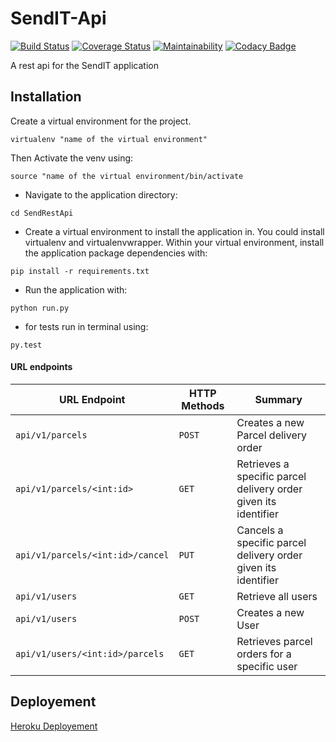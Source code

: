 # SendIT-Api
[![Build Status](https://travis-ci.org/CryceTruly/SendIT-Api.svg?branch=mainapp)](https://travis-ci.org/CryceTruly/SendIT-Api) [![Coverage Status](https://coveralls.io/repos/github/CryceTruly/SendIT-Api/badge.svg?branch=mainapp)](https://coveralls.io/github/CryceTruly/SendIT-Api?branch=mainapp)
[![Maintainability](https://api.codeclimate.com/v1/badges/f84f7744ada502f4799c/maintainability)](https://codeclimate.com/github/CryceTruly/SendIT-Api/maintainability) [![Codacy Badge](https://api.codacy.com/project/badge/Grade/ac47983c1bc5459e9774c9af64f7974d)](https://www.codacy.com/app/CryceTruly/SendIT-Api?utm_source=github.com&amp;utm_medium=referral&amp;utm_content=CryceTruly/SendIT-Api&amp;utm_campaign=Badge_Grade)

A rest api for the SendIT application

## Installation

Create a virtual environment for the project.

```
virtualenv "name of the virtual environment"
```
Then Activate the venv using:
```
source "name of the virtual environment/bin/activate
```

* Navigate to the application directory:

```
cd SendRestApi
```

* Create a virtual environment to install the
application in. You could install virtualenv and virtualenvwrapper.
Within your virtual environment, install the application package dependencies with:

```
pip install -r requirements.txt
```

* Run the application with:

```
python run.py
```
* for tests run in terminal using:

```
py.test
```

#### URL endpoints

| URL Endpoint | HTTP Methods | Summary |
| -------- | ------------- | --------- |
| `api/v1/parcels` | `POST`  | Creates a new Parcel delivery order|
| `api/v1/parcels/<int:id>` | `GET` | Retrieves a specific parcel delivery order given its identifier|
| `api/v1/parcels/<int:id>/cancel` | `PUT` | Cancels a specific parcel delivery order given its identifier |
| `api/v1/users` | `GET` | Retrieve all users |
| `api/v1/users` | `POST` |  Creates a new User |
| `api/v1/users/<int:id>/parcels` | `GET` | Retrieves parcel orders for a specific user |

## Deployement
[Heroku Deployement](https://senditappp.herokuapp.com)
